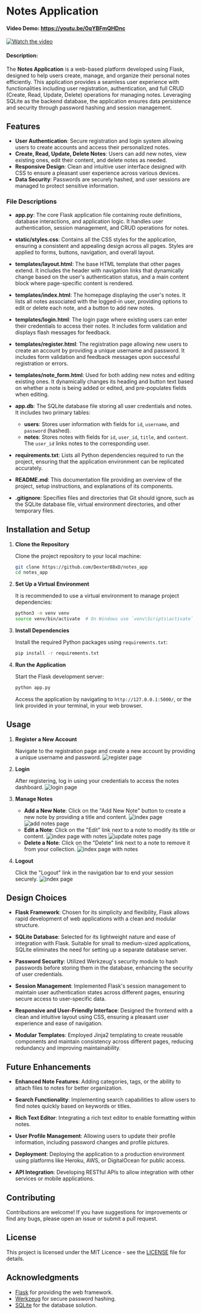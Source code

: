 # Notes Application
#### Video Demo:  https://youtu.be/0qYBFmQHDnc
[![Watch the video](https://img.youtube.com/vi/0qYBFmQHDnc/0.jpg)](https://www.youtube.com/watch?v=0qYBFmQHDnc)
#### Description:

The **Notes Application** is a web-based platform developed using Flask, designed to help users create, manage, and organize their personal notes efficiently. This application provides a seamless user experience with functionalities including user registration, authentication, and full CRUD (Create, Read, Update, Delete) operations for managing notes. Leveraging SQLite as the backend database, the application ensures data persistence and security through password hashing and session management.

## Features

- **User Authentication**: Secure registration and login system allowing users to create accounts and access their personalized notes.
- **Create, Read, Update, Delete Notes**: Users can add new notes, view existing ones, edit their content, and delete notes as needed.
- **Responsive Design**: Clean and intuitive user interface designed with CSS to ensure a pleasant user experience across various devices.
- **Data Security**: Passwords are securely hashed, and user sessions are managed to protect sensitive information.


### File Descriptions

- **app.py**: The core Flask application file containing route definitions, database interactions, and application logic. It handles user authentication, session management, and CRUD operations for notes.
  
- **static/styles.css**: Contains all the CSS styles for the application, ensuring a consistent and appealing design across all pages. Styles are applied to forms, buttons, navigation, and overall layout.

- **templates/layout.html**: The base HTML template that other pages extend. It includes the header with navigation links that dynamically change based on the user's authentication status, and a main content block where page-specific content is rendered.

- **templates/index.html**: The homepage displaying the user's notes. It lists all notes associated with the logged-in user, providing options to edit or delete each note, and a button to add new notes.

- **templates/login.html**: The login page where existing users can enter their credentials to access their notes. It includes form validation and displays flash messages for feedback.

- **templates/register.html**: The registration page allowing new users to create an account by providing a unique username and password. It includes form validation and feedback messages upon successful registration or errors.

- **templates/note_form.html**: Used for both adding new notes and editing existing ones. It dynamically changes its heading and button text based on whether a note is being added or edited, and pre-populates fields when editing.

- **app.db**: The SQLite database file storing all user credentials and notes. It includes two primary tables:
  - **users**: Stores user information with fields for `id`, `username`, and `password` (hashed).
  - **notes**: Stores notes with fields for `id`, `user_id`, `title`, and `content`. The `user_id` links notes to the corresponding user.

- **requirements.txt**: Lists all Python dependencies required to run the project, ensuring that the application environment can be replicated accurately.

- **README.md**: This documentation file providing an overview of the project, setup instructions, and explanations of its components.

- **.gitignore**: Specifies files and directories that Git should ignore, such as the SQLite database file, virtual environment directories, and other temporary files.

## Installation and Setup

1. **Clone the Repository**

    Clone the project repository to your local machine:

    ```bash
    git clone https://github.com/Dexter88xD/notes_app
    cd notes_app
    ```

2. **Set Up a Virtual Environment**

    It is recommended to use a virtual environment to manage project dependencies:

    ```bash
    python3 -m venv venv
    source venv/bin/activate  # On Windows use `venv\Scripts\activate`
    ```

3. **Install Dependencies**

    Install the required Python packages using `requirements.txt`:

    ```bash
    pip install -r requirements.txt
    ```

4. **Run the Application**

    Start the Flask development server:

    ```bash
    python app.py
    ```

    Access the application by navigating to `http://127.0.0.1:5000/`, or the link provided in your terminal, in your web browser.

## Usage

1. **Register a New Account**

    Navigate to the registration page and create a new account by providing a unique username and password.
   ![register page](./images/register_page.jpg)

3. **Login**

    After registering, log in using your credentials to access the notes dashboard.
   ![login page](./images/login_page.jpg)

4. **Manage Notes**

    - **Add a New Note**: Click on the "Add New Note" button to create a new note by providing a title and content.
     ![index page](./images/index_page.jpg)
     ![add notes page](./images/add_note_page.jpg)
    - **Edit a Note**: Click on the "Edit" link next to a note to modify its title or content.
     ![index page with notes](./images/index_with_notes_page.jpg)
     ![update notes page](./images/update_note_page.jpg)
    - **Delete a Note**: Click on the "Delete" link next to a note to remove it from your collection.
     ![index page with notes](./images/index_with_notes_page.jpg)

5. **Logout**

    Click the "Logout" link in the navigation bar to end your session securely.
   ![index page](./images/index_page.jpg)

## Design Choices

- **Flask Framework**: Chosen for its simplicity and flexibility, Flask allows rapid development of web applications with a clean and modular structure.

- **SQLite Database**: Selected for its lightweight nature and ease of integration with Flask. Suitable for small to medium-sized applications, SQLite eliminates the need for setting up a separate database server.

- **Password Security**: Utilized Werkzeug's security module to hash passwords before storing them in the database, enhancing the security of user credentials.

- **Session Management**: Implemented Flask's session management to maintain user authentication states across different pages, ensuring secure access to user-specific data.

- **Responsive and User-Friendly Interface**: Designed the frontend with a clean and intuitive layout using CSS, ensuring a pleasant user experience and ease of navigation.

- **Modular Templates**: Employed Jinja2 templating to create reusable components and maintain consistency across different pages, reducing redundancy and improving maintainability.

## Future Enhancements

- **Enhanced Note Features**: Adding categories, tags, or the ability to attach files to notes for better organization.

- **Search Functionality**: Implementing search capabilities to allow users to find notes quickly based on keywords or titles.

- **Rich Text Editor**: Integrating a rich text editor to enable formatting within notes.

- **User Profile Management**: Allowing users to update their profile information, including password changes and profile pictures.

- **Deployment**: Deploying the application to a production environment using platforms like Heroku, AWS, or DigitalOcean for public access.

- **API Integration**: Developing RESTful APIs to allow integration with other services or mobile applications.

## Contributing

Contributions are welcome! If you have suggestions for improvements or find any bugs, please open an issue or submit a pull request.

## License

This project is licensed under the MIT Licence - see the [LICENSE](LICENSE) file for details.

## Acknowledgments

- [Flask](https://flask.palletsprojects.com/) for providing the web framework.
- [Werkzeug](https://werkzeug.palletsprojects.com/) for secure password hashing.
- [SQLite](https://www.sqlite.org/index.html) for the database solution.
